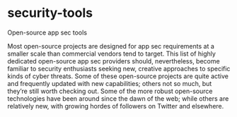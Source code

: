 # security-tools
Open-source app sec tools

Most open-source projects are designed for app sec requirements at a smaller scale than commercial vendors tend to target. This list of highly dedicated open-source app sec providers should, nevertheless, become familiar to security enthusiasts seeking new, creative approaches to specific kinds of cyber threats.
Some of these open-source projects are quite active and frequently updated with new capabilities; others not so much, but they’re still worth checking out. Some of the more robust open-source technologies have been around since the dawn of the web; while others are relatively new, with growing hordes of followers on Twitter and elsewhere.
